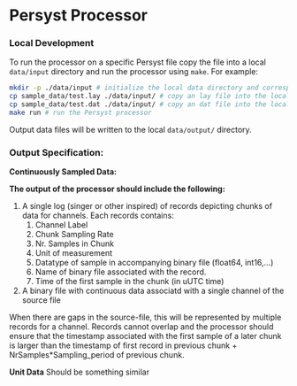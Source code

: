 # Persyst Processor

### Local Development
To run the processor on a specific Persyst file copy the file into a local
`data/input` directory and run the processor using `make`. For example:

```bash
mkdir -p ./data/input # initialize the local data directory and corresponding input sub-directory
cp sample_data/test.lay ./data/input/ # copy an lay file into the local data input directory
cp sample_data/test.dat ./data/input/ # copy an dat file into the local data input directory
make run # run the Persyst processor
```

Output data files will be written to the local `data/output/` directory.

### Output Specification:

**Continuously Sampled Data:**

**The output of the processor should include the following:**
1. A single log (singer or other inspired) of records depicting chunks of data for channels. Each records contains:
   1. Channel Label
   2. Chunk Sampling Rate
   3. Nr. Samples in Chunk
   4. Unit of measurement
   5. Datatype of sample in accompanying binary file (float64, int16,...)
   6. Name of binary file associated with the record.
   7. Time of the first sample in the chunk (in uUTC time)
2. A binary file with continuous data associatd with a single channel of the source file

When there are gaps in the source-file, this will be represented by multiple records for a channel. Records cannot overlap
and the processor should ensure that the timestamp associated with the first sample of a later chunk is larger than 
the timestamp of first record in previous chunk + NrSamples*Sampling_period of previous chunk.


**Unit Data**
Should be something similar
